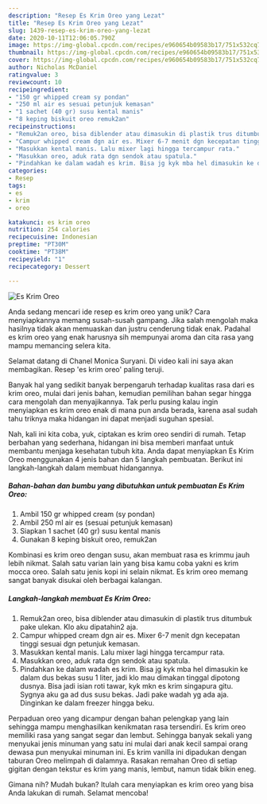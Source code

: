 ```yaml
---
description: "Resep Es Krim Oreo yang Lezat"
title: "Resep Es Krim Oreo yang Lezat"
slug: 1439-resep-es-krim-oreo-yang-lezat
date: 2020-10-11T12:06:05.790Z
image: https://img-global.cpcdn.com/recipes/e960654b09583b17/751x532cq70/es-krim-oreo-foto-resep-utama.jpg
thumbnail: https://img-global.cpcdn.com/recipes/e960654b09583b17/751x532cq70/es-krim-oreo-foto-resep-utama.jpg
cover: https://img-global.cpcdn.com/recipes/e960654b09583b17/751x532cq70/es-krim-oreo-foto-resep-utama.jpg
author: Nicholas McDaniel
ratingvalue: 3
reviewcount: 10
recipeingredient:
- "150 gr whipped cream sy pondan"
- "250 ml air es sesuai petunjuk kemasan"
- "1 sachet (40 gr) susu kental manis"
- "8 keping biskuit oreo remuk2an"
recipeinstructions:
- "Remuk2an oreo, bisa diblender atau dimasukin di plastik trus ditumbuk pake ulekan. Klo aku dipatahin2 aja."
- "Campur whipped cream dgn air es. Mixer 6-7 menit dgn kecepatan tinggi sesuai dgn petunjuk kemasan."
- "Masukkan kental manis. Lalu mixer lagi hingga tercampur rata."
- "Masukkan oreo, aduk rata dgn sendok atau spatula."
- "Pindahkan ke dalam wadah es krim. Bisa jg kyk mba hel dimasukin ke dalam dus bekas susu 1 liter, jadi klo mau dimakan tinggal dipotong dusnya. Bisa jadi isian roti tawar, kyk mkn es krim singapura gitu. Sygnya aku ga ad dus susu bekas. Jadi pake wadah yg ada aja. Dinginkan ke dalam freezer hingga beku."
categories:
- Resep
tags:
- es
- krim
- oreo

katakunci: es krim oreo 
nutrition: 254 calories
recipecuisine: Indonesian
preptime: "PT30M"
cooktime: "PT38M"
recipeyield: "1"
recipecategory: Dessert

---
```



![Es Krim Oreo](https://img-global.cpcdn.com/recipes/e960654b09583b17/751x532cq70/es-krim-oreo-foto-resep-utama.jpg)

Anda sedang mencari ide resep es krim oreo yang unik? Cara menyiapkannya memang susah-susah gampang. Jika salah mengolah maka hasilnya tidak akan memuaskan dan justru cenderung tidak enak. Padahal es krim oreo yang enak harusnya sih mempunyai aroma dan cita rasa yang mampu memancing selera kita.

Selamat datang di Chanel Monica Suryani. Di video kali ini saya akan membagikan. Resep &#39;es krim oreo&#39; paling teruji.

Banyak hal yang sedikit banyak berpengaruh terhadap kualitas rasa dari es krim oreo, mulai dari jenis bahan, kemudian pemilihan bahan segar hingga cara mengolah dan menyajikannya. Tak perlu pusing kalau ingin menyiapkan es krim oreo enak di mana pun anda berada, karena asal sudah tahu triknya maka hidangan ini dapat menjadi suguhan spesial.


Nah, kali ini kita coba, yuk, ciptakan es krim oreo sendiri di rumah. Tetap berbahan yang sederhana, hidangan ini bisa memberi manfaat untuk membantu menjaga kesehatan tubuh kita. Anda dapat menyiapkan Es Krim Oreo menggunakan 4 jenis bahan dan 5 langkah pembuatan. Berikut ini langkah-langkah dalam membuat hidangannya.

<!--inarticleads1-->

##### Bahan-bahan dan bumbu yang dibutuhkan untuk pembuatan Es Krim Oreo:

1. Ambil 150 gr whipped cream (sy pondan)
1. Ambil 250 ml air es (sesuai petunjuk kemasan)
1. Siapkan 1 sachet (40 gr) susu kental manis
1. Gunakan 8 keping biskuit oreo, remuk2an


Kombinasi es krim oreo dengan susu, akan membuat rasa es krimmu jauh lebih nikmat. Salah satu varian lain yang bisa kamu coba yakni es krim mocca oreo. Salah satu jenis kopi ini selain nikmat. Es krim oreo memang sangat banyak disukai oleh berbagai kalangan. 

<!--inarticleads2-->

##### Langkah-langkah membuat Es Krim Oreo:

1. Remuk2an oreo, bisa diblender atau dimasukin di plastik trus ditumbuk pake ulekan. Klo aku dipatahin2 aja.
1. Campur whipped cream dgn air es. Mixer 6-7 menit dgn kecepatan tinggi sesuai dgn petunjuk kemasan.
1. Masukkan kental manis. Lalu mixer lagi hingga tercampur rata.
1. Masukkan oreo, aduk rata dgn sendok atau spatula.
1. Pindahkan ke dalam wadah es krim. Bisa jg kyk mba hel dimasukin ke dalam dus bekas susu 1 liter, jadi klo mau dimakan tinggal dipotong dusnya. Bisa jadi isian roti tawar, kyk mkn es krim singapura gitu. Sygnya aku ga ad dus susu bekas. Jadi pake wadah yg ada aja. Dinginkan ke dalam freezer hingga beku.


Perpaduan oreo yang dicampur dengan bahan pelengkap yang lain sehingga mampu menghasilkan kenikmatan rasa tersendiri. Es krim oreo memiliki rasa yang sangat segar dan lembut. Sehingga banyak sekali yang menyukai jenis minuman yang satu ini mulai dari anak kecil sampai orang dewasa pun menyukai minuman ini. Es krim vanilla ini dipadukan dengan taburan Oreo melimpah di dalamnya. Rasakan remahan Oreo di setiap gigitan dengan tekstur es krim yang manis, lembut, namun tidak bikin eneg. 

Gimana nih? Mudah bukan? Itulah cara menyiapkan es krim oreo yang bisa Anda lakukan di rumah. Selamat mencoba!
